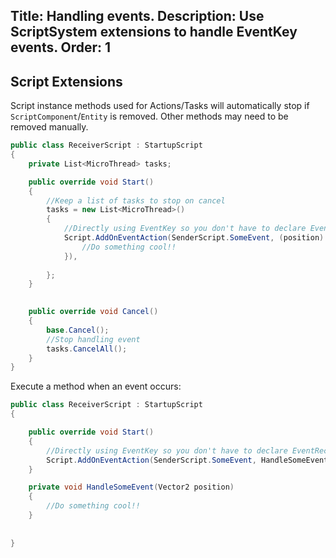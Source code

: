 Title: Handling events.
Description: Use ScriptSystem extensions to handle EventKey<T> events. 
Order: 1
---

## Script Extensions
Script instance methods used for Actions/Tasks will automatically stop if `ScriptComponent`/`Entity` is removed. Other methods may need to be removed manually.

```csharp
public class ReceiverScript : StartupScript
{
    private List<MicroThread> tasks;

    public override void Start()
    {
        //Keep a list of tasks to stop on cancel
        tasks = new List<MicroThread>()
        {
            //Directly using EventKey so you don't have to declare EventReciever:
            Script.AddOnEventAction(SenderScript.SomeEvent, (position) => {
                //Do something cool!!
            }),
            
        };
    }

   
    public override void Cancel()
    {
        base.Cancel();
        //Stop handling event
        tasks.CancelAll();
    }    
}
```

Execute a method when an event occurs:

```csharp
public class ReceiverScript : StartupScript
{

    public override void Start()
    {
        //Directly using EventKey so you don't have to declare EventReciever:
        Script.AddOnEventAction(SenderScript.SomeEvent, HandleSomeEvent),
    }

    private void HandleSomeEvent(Vector2 position)
    {
        //Do something cool!!
    }
    
  
}
```